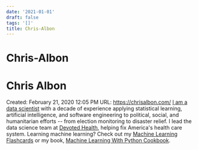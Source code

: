 ```yaml
---
date: '2021-01-01'
draft: false
tags: '[]'
title: Chris-Albon
---
```


# Chris-Albon

# Chris Albon
Created: February 21, 2020 12:05 PM
URL: https://chrisalbon.com/
[I am a data scientist](https://chrisalbon.com/about/chris_albon/) with a decade of experience applying statistical learning, artificial intelligence, and software engineering to political, social, and humanitarian efforts -- from election monitoring to disaster relief.
I lead the data science team at [Devoted Health](http://www.devoted.com/), helping fix America's health care system.
Learning machine learning?
Check out my [Machine Learning Flashcards](https://machinelearningflashcards.com/) or my book, [Machine Learning With Python Cookbook](https://amzn.to/2HwnWty).
